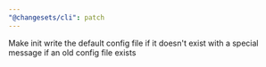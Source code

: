 ```yaml
---
"@changesets/cli": patch
---
```


Make init write the default config file if it doesn't exist with a special message if an old config file exists
